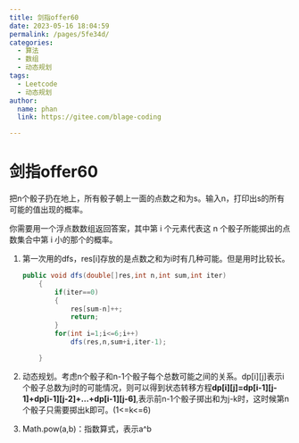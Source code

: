 ```yaml
---
title: 剑指offer60
date: 2023-05-16 18:04:59
permalink: /pages/5fe34d/
categories: 
  - 算法
  - 数组
  - 动态规划
tags: 
  - Leetcode
  - 动态规划
author: 
  name: phan
  link: https://gitee.com/blage-coding

---
```

# 剑指offer60

把n个骰子扔在地上，所有骰子朝上一面的点数之和为s。输入n，打印出s的所有可能的值出现的概率。

你需要用一个浮点数数组返回答案，其中第 i 个元素代表这 n 个骰子所能掷出的点数集合中第 i 小的那个的概率。

1. 第一次用的dfs，res[i]存放的是点数之和为i时有几种可能。但是用时比较长。

   ```java
   public void dfs(double[]res,int n,int sum,int iter)
       {
           if(iter==0)
           {
               res[sum-n]++;
               return;
           }
           for(int i=1;i<=6;i++)
               dfs(res,n,sum+i,iter-1);
   
       }
   ```

2. 动态规划。考虑n个骰子和n-1个骰子每个总数可能之间的关系。dp\[i][j]表示i个骰子总数为j时的可能情况，则可以得到状态转移方程**dp\[i][j]=dp\[i-1][j-1]+dp\[i-1][j-2]+...+dp\[i-1][j-6]**,表示前n-1个骰子掷出和为j-k时，这时候第n个骰子只需要掷出k即可。(1<=k<=6)

3. Math.pow(a,b)：指数算式，表示a^b